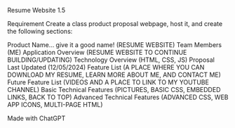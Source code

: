 Resume Website 1.5

Requirement
Create a class product proposal webpage, host it, and create the following sections:

Product Name... give it a good name! (RESUME WEBSITE)
Team Members (ME)
Application Overview (RESUME WEBSITE TO CONTINUE BUILDING/UPDATING)
Technology Overview (HTML, CSS, JS)
Proposal Last Updated (12/05/2024)
Feature List (A PLACE WHERE YOU CAN DOWNLOAD MY RESUME, LEARN MORE ABOUT ME, AND CONTACT ME)
Future Feature List (VIDEOS AND A PLACE TO LINK TO MY YOUTUBE CHANNEL)
Basic Technical Features (PICTURES, BASIC CSS, EMBEDDED LINKS, BACK TO TOP)
Advanced Technical Features (ADVANCED CSS, WEB APP ICONS, MULTI-PAGE HTML)

Made with ChatGPT
